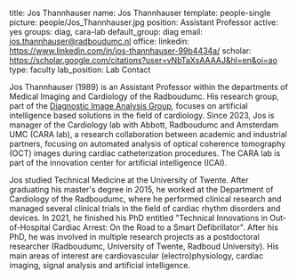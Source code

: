 title: Jos Thannhauser
name: Jos Thannhauser
template: people-single
picture: people/Jos_Thannhauser.jpg
position: Assistant Professor
active: yes
groups: diag, cara-lab
default_group: diag
email: jos.thannhauser@radboudumc.nl
office: 
linkedin: https://www.linkedin.com/in/jos-thannhauser-99b4434a/
scholar: https://scholar.google.com/citations?user=vNbTaXsAAAAJ&hl=en&oi=ao
type: faculty
lab_position: Lab Contact

Jos Thannhauser (1989) is an Assistant Professor within the departments of Medical Imaging and Cardiology of the Radboudumc. His research group, part of the [Diagnostic Image Analysis Group](http://www.diagnijmegen.nl), focuses on artificial intelligence based solutions in the field of cardiology. Since 2023, Jos is manager of the Cardiology lab with Abbott, Radboudumc and Amsterdam UMC (CARA lab), a research collaboration between academic and industrial partners, focusing on automated analysis of optical coherence tomography (OCT) images during cardiac catheterization procedures. The CARA lab is part of the innovation center for artificial intelligence (ICAI).

Jos studied Technical Medicine at the University of Twente. After graduating his master's degree in 2015, he worked at the Department of Cardiology of the Radboudumc, where he performed clinical research and managed several clinical trials in the field of cardiac rhythm disorders and devices. In 2021, he finished his PhD entitled "Technical Innovations in Out-of-Hospital Cardiac Arrest: On the Road to a Smart Defibrillator". After his PhD, he was involved in multiple research projects as a postdoctoral researcher (Radboudumc, University of Twente, Radboud University). His main areas of interest are cardiovascular (electro)physiology, cardiac imaging, signal analysis and artificial intelligence.
